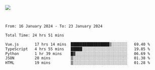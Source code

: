 ![](https://github-widgetbox.vercel.app/api/profile?username=meowkj&data=followers,repositories,stars,commits&theme=nautilus)

  

<br/>  



<!--START_SECTION:waka-->

```txt
From: 16 January 2024 - To: 23 January 2024

Total Time: 24 hrs 51 mins

Vue.js       17 hrs 14 mins  █████████████████▒░░░░░░░   69.40 %
TypeScript   4 hrs 55 mins   █████░░░░░░░░░░░░░░░░░░░░   19.85 %
Python       1 hr 39 mins    █▓░░░░░░░░░░░░░░░░░░░░░░░   06.69 %
JSON         20 mins         ▒░░░░░░░░░░░░░░░░░░░░░░░░   01.38 %
HTML         19 mins         ▒░░░░░░░░░░░░░░░░░░░░░░░░   01.28 %
```

<!--END_SECTION:waka-->



